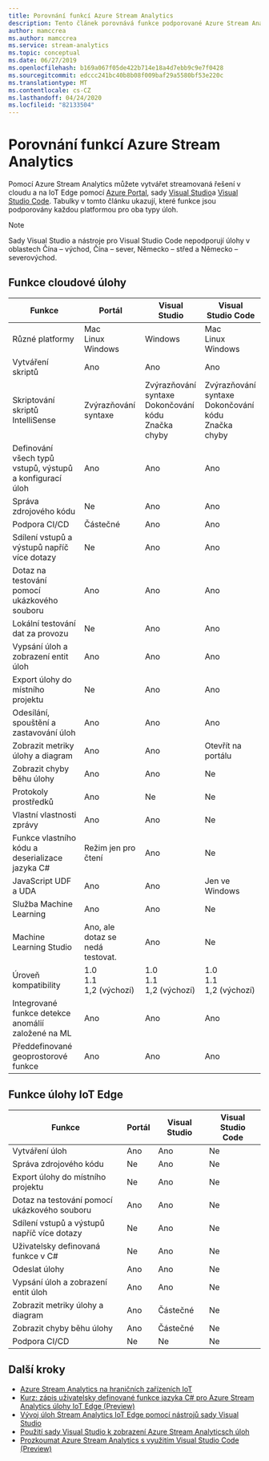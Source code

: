 ```yaml
---
title: Porovnání funkcí Azure Stream Analytics
description: Tento článek porovnává funkce podporované Azure Stream Analytics cloudových a IoT Edgech úloh v Azure Portal, Visual Studiu a Visual Studio Code.
author: mamccrea
ms.author: mamccrea
ms.service: stream-analytics
ms.topic: conceptual
ms.date: 06/27/2019
ms.openlocfilehash: b169a067f05de422b714e18a4d7ebb9c9e7f0428
ms.sourcegitcommit: edccc241bc40b8b08f009baf29a5580bf53e220c
ms.translationtype: MT
ms.contentlocale: cs-CZ
ms.lasthandoff: 04/24/2020
ms.locfileid: "82133504"
---
```

# <a name="azure-stream-analytics-feature-comparison"></a>Porovnání funkcí Azure Stream Analytics

Pomocí Azure Stream Analytics můžete vytvářet streamovaná řešení v cloudu a na IoT Edge pomocí [Azure Portal](stream-analytics-quick-create-portal.md), sady [Visual Studio](stream-analytics-quick-create-vs.md)a [Visual Studio Code](quick-create-vs-code.md). Tabulky v tomto článku ukazují, které funkce jsou podporovány každou platformou pro oba typy úloh.

> [!NOTE]
> Sady Visual Studio a nástroje pro Visual Studio Code nepodporují úlohy v oblastech Čína – východ, Čína – sever, Německo – střed a Německo – severovýchod.

## <a name="cloud-job-features"></a>Funkce cloudové úlohy


|Funkce  |Portál  |Visual Studio  |Visual Studio Code  |
|---------|---------|---------|---------|
|Různé platformy     |Mac</br>Linux</br>Windows         |Windows        |Mac</br>Linux</br>Windows          |
|Vytváření skriptů     |Ano         |Ano         |Ano         |
|Skriptování skriptů IntelliSense     |Zvýrazňování syntaxe         |Zvýrazňování syntaxe</br>Dokončování kódu</br>Značka chyby         |Zvýrazňování syntaxe</br>Dokončování kódu</br>Značka chyby         |
|Definování všech typů vstupů, výstupů a konfigurací úloh     |Ano         |Ano         |Ano         |
|Správa zdrojového kódu     |Ne         |Ano         |Ano         |
|Podpora CI/CD     |Částečné         |Ano         |Ano         |
|Sdílení vstupů a výstupů napříč více dotazy     |Ne         |Ano         |Ano         |
|Dotaz na testování pomocí ukázkového souboru     |Ano         |Ano        |Ano         |
|Lokální testování dat za provozu     |Ne         |Ano       |Ano      |
|Vypsání úloh a zobrazení entit úloh     |Ano         |Ano        |Ano         |
|Export úlohy do místního projektu     |Ne         |Ano         |Ano         |
|Odesílání, spouštění a zastavování úloh     |Ano         |Ano         |Ano         |
|Zobrazit metriky úlohy a diagram     |Ano         |Ano         |Otevřít na portálu         |
|Zobrazit chyby běhu úlohy     |Ano         |Ano         |Ne         |
|Protokoly prostředků     |Ano         |Ne         |Ne         |
|Vlastní vlastnosti zprávy     |Ano         |Ano         |Ne       |
|Funkce vlastního kódu a deserializace jazyka C#|Režim jen pro čtení|Ano|Ne|
|JavaScript UDF a UDA     |Ano         |Ano         |Jen ve Windows         |
|Služba Machine Learning     |Ano        |Ano         |Ne         |
|Machine Learning Studio     |Ano, ale dotaz se nedá testovat.        |Ano |Ne         |
|Úroveň kompatibility     |1.0</br>1.1</br>1,2 (výchozí)         |1.0</br>1.1</br>1,2 (výchozí)           |1.0</br>1.1</br>1,2 (výchozí)           |
|Integrované funkce detekce anomálií založené na ML     |Ano         |Ano         |Ano         |
|Předdefinované geoprostorové funkce     |Ano         |Ano         |Ano         |



## <a name="iot-edge-job-features"></a>Funkce úlohy IoT Edge

|Funkce  |Portál  |Visual Studio  |Visual Studio Code  |
|---------|---------|---------|---------|
|Vytváření úloh     |Ano         |Ano         |Ne         |
|Správa zdrojového kódu     |Ne         |Ano         |Ne         |
|Export úlohy do místního projektu     |Ne         |Ano         |Ne         |
|Dotaz na testování pomocí ukázkového souboru     |Ano         |Ano         |Ne         |
|Sdílení vstupů a výstupů napříč více dotazy     |Ne         |Ano         |Ne         |
|Uživatelsky definovaná funkce v C#     |Ne         |Ano         |Ne         |
|Odeslat úlohy     |Ano         |Ano         |Ne         |
|Vypsání úloh a zobrazení entit úloh     |Ano         |Ano         |Ne         |
|Zobrazit metriky úlohy a diagram     |Ano         |Částečné         |Ne         |
|Zobrazit chyby běhu úlohy     |Ano         |Částečné         |Ne         |
|Podpora CI/CD     |Ne         |Ne         |Ne         |


## <a name="next-steps"></a>Další kroky

* [Azure Stream Analytics na hraničních zařízeních IoT](stream-analytics-edge.md)
* [Kurz: zápis uživatelsky definované funkce jazyka C# pro Azure Stream Analytics úlohy IoT Edge (Preview)](stream-analytics-edge-csharp-udf.md)
* [Vývoj úloh Stream Analytics IoT Edge pomocí nástrojů sady Visual Studio](stream-analytics-tools-for-visual-studio-edge-jobs.md)
* [Použití sady Visual Studio k zobrazení Azure Stream Analyticsch úloh](stream-analytics-vs-tools.md)
* [Prozkoumat Azure Stream Analytics s využitím Visual Studio Code (Preview)](visual-studio-code-explore-jobs.md)



